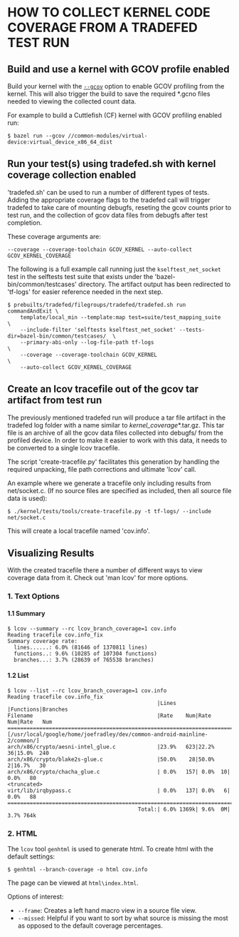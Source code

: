HOW TO COLLECT KERNEL CODE COVERAGE FROM A TRADEFED TEST RUN
============================================================


## Build and use a kernel with GCOV profile enabled
Build your kernel with the [`--gcov`](https://android.googlesource.com/kernel/build/+/refs/heads/main/kleaf/docs/gcov.md) option to enable
GCOV profiling from the kernel. This will also trigger the build to save the required *.gcno files needed to viewing the collected count data.

For example to build a Cuttlefish (CF) kernel with GCOV profiling enabled run:
```
$ bazel run --gcov //common-modules/virtual-device:virtual_device_x86_64_dist
```

## Run your test(s) using tradefed.sh with kernel coverage collection enabled
'tradefed.sh' can be used to run a number of different types of tests. Adding the appropriate coverage flags
to the tradefed call will trigger tradefed to take care of mounting debugfs, reseting the gcov counts prior
to test run, and the collection of gcov data files from debugfs after test completion.

These coverage arguments are:
```
--coverage --coverage-toolchain GCOV_KERNEL --auto-collect GCOV_KERNEL_COVERAGE
```

The following is a full example call running just the `kselftest_net_socket` test in the
selftests test suite that exists under the 'bazel-bin/common/testcases' directory. The artifact
output has been redirected to 'tf-logs' for easier reference needed in the next step.
```
$ prebuilts/tradefed/filegroups/tradefed/tradefed.sh run commandAndExit \
    template/local_min --template:map test=suite/test_mapping_suite     \
    --include-filter 'selftests kselftest_net_socket' --tests-dir=bazel-bin/common/testcases/  \
    --primary-abi-only --log-file-path tf-logs                          \
    --coverage --coverage-toolchain GCOV_KERNEL                         \
    --auto-collect GCOV_KERNEL_COVERAGE
```

## Create an lcov tracefile out of the gcov tar artifact from test run
The previously mentioned tradefed run will produce a tar file artifact in the
tradefed log folder with a name similar to <test>_kernel_coverage_*.tar.gz.
This tar file is an archive of all the gcov data files collected into debugfs/
from the profiled device. In order to make it easier to work with this data,
it needs to be converted to a single lcov tracefile.

The script 'create-tracefile.py' facilitates this generation by handling the
required unpacking, file path corrections and ultimate 'lcov' call.

An example where we generate a tracefile only including results from net/socket.c.
(If no source files are specified as included, then all source file data is used):
```
$ ./kernel/tests/tools/create-tracefile.py -t tf-logs/ --include net/socket.c
```

This will create a local tracefile named 'cov.info'.


## Visualizing Results
With the created tracefile there a number of different ways to view coverage data from it.
Check out 'man lcov' for more options.
### 1. Text Options
#### 1.1 Summary
```
$ lcov --summary --rc lcov_branch_coverage=1 cov.info
Reading tracefile cov.info_fix
Summary coverage rate:
  lines......: 6.0% (81646 of 1370811 lines)
  functions..: 9.6% (10285 of 107304 functions)
  branches...: 3.7% (28639 of 765538 branches)
```
#### 1.2 List
```
$ lcov --list --rc lcov_branch_coverage=1 cov.info
Reading tracefile cov.info_fix
                                               |Lines      |Functions|Branches
Filename                                       |Rate    Num|Rate  Num|Rate   Num
================================================================================
[/usr/local/google/home/joefradley/dev/common-android-mainline-2/common/]
arch/x86/crypto/aesni-intel_glue.c             |23.9%   623|22.2%  36|15.0%  240
arch/x86/crypto/blake2s-glue.c                 |50.0%    28|50.0%   2|16.7%   30
arch/x86/crypto/chacha_glue.c                  | 0.0%   157| 0.0%  10| 0.0%   80
<truncated>
virt/lib/irqbypass.c                           | 0.0%   137| 0.0%   6| 0.0%   88
================================================================================
                                         Total:| 6.0% 1369k| 9.6%  0M| 3.7% 764k
```
### 2. HTML
The `lcov` tool `genhtml` is used to generate html. To create html with the default settings:

```
$ genhtml --branch-coverage -o html cov.info
```

The page can be viewed at `html\index.html`.

Options of interest:
 * `--frame`: Creates a left hand macro view in a source file view.
 * `--missed`: Helpful if you want to sort by what source is missing the most as opposed to the default coverage percentages.




